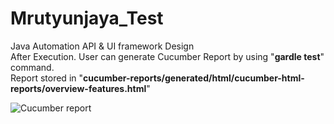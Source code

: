 # Mrutyunjaya_Test
Java Automation API & UI framework Design
<br> After Execution. User can generate Cucumber Report by using "<b>gardle test</b>" command.
<br> Report stored in "<b>cucumber-reports/generated/html/cucumber-html-reports/overview-features.html</b>"

![Cucumber report](https://github.com/Das-Mrutyunjaya/Mrutyunjaya_Test/assets/77889526/df52ec02-e856-46cf-bf54-43a96428e75a)
